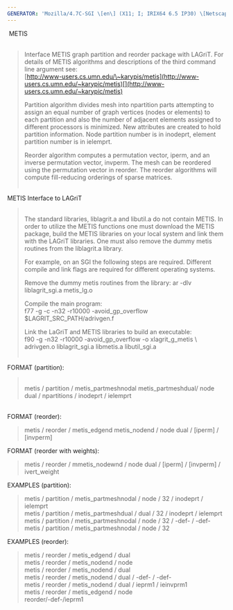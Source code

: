 ```yaml
---
GENERATOR: 'Mozilla/4.7C-SGI \[en\] (X11; I; IRIX64 6.5 IP30) \[Netscape\]'
---
```


 METIS\
 

> Interface METIS graph partition and reorder package with LAGriT. For
> details of METIS algorithms and descriptions of the third command line
> argument see:\
> [http://www-users.cs.umn.edu/\~karypis/metis](http://www-users.cs.umn.edu/~karypic/metis)[](http://www-users.cs.umn.edu/~karypic/metis)
>
> Partition algorithm divides mesh into npartition parts attempting to
> assign an equal number of graph vertices (nodes or elements) to each
> partition and also the number of adjacent elements assigned to
> different processors is minimized. New attributes are created to hold
> partition information. Node partition number is in inodeprt, element
> partition number is in ielemprt.
>
> Reorder algorithm computes a permutation vector, iperm, and an inverse
> permutation vector, invperm. The mesh can be reordered using the
> permutation vector in reorder. The reorder algorithms will compute
> fill-reducing orderings of sparse matrices.\
>  

METIS Interface to LAGriT

>  \
> The standard libraries, liblagrit.a and libutil.a do not contain
> METIS. In order to utilize the METIS functions one must download the
> METIS package, build the METIS libraries on your local system and link
> them with the LAGriT libraries. One must also remove the dummy metis
> routines from the liblagrit.a library.
>
> For example, on an SGI the following steps are required. Different
> compile and link flags are required for different operating systems.
>
> Remove the dummy metis routines from the library: ar -dlv
> liblagrit\_sgi.a metis\_lg.o
>
> Compile the main program:\
> f77 -g -c -n32 -r10000 -avoid\_gp\_overflow\
> \$LAGRIT\_SRC\_PATH/adrivgen.f
>
> Link the LaGriT and METIS libraries to build an executable:\
> f90 -g -n32 -r10000 -avoid\_gp\_overflow -o xlagrit\_g\_metis \\\
> adrivgen.o liblagrit\_sgi.a libmetis.a libutil\_sgi.a\
>  

FORMAT (partition):

>  \
> metis / partition / metis\_partmeshnodal  metis\_partmeshdual/ node 
> dual / npartitions / inodeprt / ielemprt

\
FORMAT (reorder):

> metis / reorder / metis\_edgend  metis\_nodend / node  dual /
> \[iperm\] / \[invperm\]

FORMAT (reorder with weights):

> metis / reorder / mmetis\_nodewnd / node  dual / \[iperm\] /
> \[invperm\] / ivert\_weight

EXAMPLES (partition):

> metis / partition / metis\_partmeshnodal / node / 32 / inodeprt /
> ielemprt\
> metis / partition / metis\_partmeshdual / dual / 32 / inodeprt /
> ielemprt\
> metis / partition / metis\_partmeshnodal / node / 32 / -def- / -def-\
> metis / partition / metis\_partmeshnodal / node / 32

EXAMPLES (reorder):

> metis / reorder / metis\_edgend / dual\
> metis / reorder / metis\_nodend / node\
> metis / reorder / metis\_nodend / dual\
> metis / reorder / metis\_nodend / dual / -def- / -def-\
> metis / reorder / metis\_nodend / dual / ieprm1 / ieinvprm1\
> metis / reorder / metis\_edgend / node\
> reorder/-def-/ieprm1
